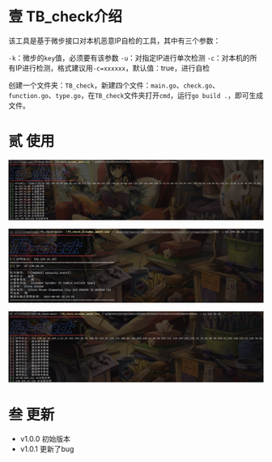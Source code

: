 # 壹 TB_check介绍
该工具是基于微步接口对本机恶意IP自检的工具，其中有三个参数：

`-k`：微步的`key`值，必须要有该参数
`-u`：对指定IP进行单次检测
`-c`：对本机的所有IP进行检测，格式建议用`-c=xxxxxx`，默认值：true，进行自检

创建一个文件夹：`TB_check`，新建四个文件：`main.go`、`check.go`、`function.go`、`type.go`，在`TB_check`文件夹打开`cmd`，运行`go build .`，即可生成文件。

# 贰 使用

![image-20230811211644745](images/image-20230811211644745.png)

![image-20230811211551926](images/image-20230811211551926.png)

![image-20230811211758110](images/image-20230811211758110.png)

# 叁 更新

- v1.0.0
  初始版本
- v1.0.1
  更新了bug
